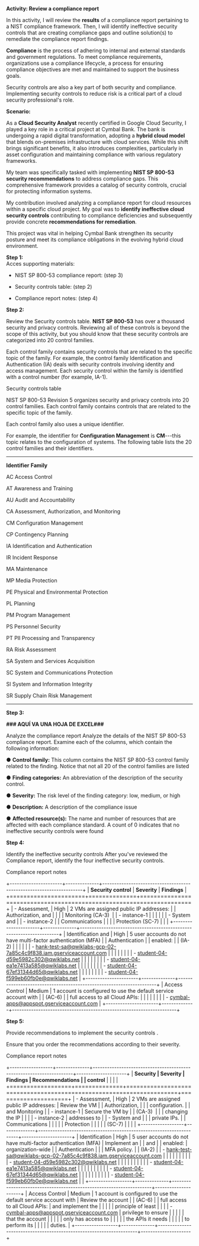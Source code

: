 **Activity: Review a compliance report**

In this activity, I will review the **results** of a compliance report
pertaining to a NIST compliance framework. Then, I will identify
ineffective security controls that are creating compliance gaps and
outline solution(s) to remediate the compliance report findings.

**Compliance** is the process of adhering to internal and external
standards and government regulations. To meet compliance requirements,
organizations use a compliance lifecycle, a process for ensuring
compliance objectives are met and maintained to support the business
goals.

Security controls are also a key part of both security and compliance.
Implementing security controls to reduce risk is a critical part of a
cloud security professional\'s role.

**Scenario:**

As a **Cloud Security Analyst** recently certified in Google Cloud
Security, I played a key role in a critical project at Cymbal Bank. The
bank is undergoing a rapid digital transformation, adopting a **hybrid
cloud model** that blends on-premises infrastructure with cloud
services. While this shift brings significant benefits, it also
introduces complexities, particularly in asset configuration and
maintaining compliance with various regulatory frameworks.

My team was specifically tasked with implementing **NIST SP 800-53
security recommendations** to address compliance gaps. This
comprehensive framework provides a catalog of security controls, crucial
for protecting information systems.

My contribution involved analyzing a compliance report for cloud
resources within a specific cloud project. My goal was to **identify
ineffective cloud security controls** contributing to compliance
deficiencies and subsequently provide concrete **recommendations for
remediation**.

This project was vital in helping Cymbal Bank strengthen its security
posture and meet its compliance obligations in the evolving hybrid cloud
environment.

**Step 1:**\
Acces supporting materials:

- NIST SP 800-53 compliance report: (step 3)

- Security controls table: (step 2)

- Compliance report notes: (step 4)

**Step 2:**

Review the Security controls table. **NIST SP 800-53** has over a
thousand security and privacy controls. Reviewing all of these controls
is beyond the scope of this activity, but you should know that these
security controls are categorized into 20 control families.

Each control family contains security controls that are related to the
specific topic of the family. For example, the control family
Identification and Authentication (IA) deals with security controls
involving identity and access management. Each security control within
the family is identified with a control number (for example, IA-1).

Security controls table

NIST SP 800-53 Revision 5 organizes security and privacy controls into
20 control families. Each control family contains controls that are
related to the specific topic of the family.

Each control family also uses a unique identifier.

For example, the identifier for **Configuration Management** is
**CM**---this topic relates to the configuration of systems. The
following table lists the 20 control families and their identifiers.

  ----------------------------------- -----------------------------------
  **Identifier**                      **Family**

  AC                                  Access Control

  AT                                  Awareness and Training

  AU                                  Audit and Accountability

  CA                                  Assessment, Authorization, and
                                      Monitoring

  CM                                  Configuration Management

  CP                                  Contingency Planning

  IA                                  Identification and Authentication

  IR                                  Incident Response

  MA                                  Maintenance

  MP                                  Media Protection

  PE                                  Physical and Environmental
                                      Protection

  PL                                  Planning

  PM                                  Program Management

  PS                                  Personnel Security

  PT                                  PII Processing and Transparency

  RA                                  Risk Assessment

  SA                                  System and Services Acquisition

  SC                                  System and Communications
                                      Protection

  SI                                  System and Information Integrity

  SR                                  Supply Chain Risk Management
  ----------------------------------- -----------------------------------

**Step 3:**

**\### AQUÍ VA UNA HOJA DE EXCEL###**

Analyze the compliance report Analyze the details of the NIST SP 800-53
compliance report. Examine each of the columns, which contain the
following information:

● **Control family:** This column contains the NIST SP 800-53 control
family related to the finding. Notice that not all 20 of the control
families are listed

● **Finding categories:** An abbreviation of the description of the
security control.

● **Severity:** The risk level of the finding category: low, medium, or
high

● **Description:** A description of the compliance issue

● **Affected resource(s):** The name and number of resources that are
affected with each compliance standard. A count of 0 indicates that no
ineffective security controls were found

**Step 4:**

Identify the ineffective security controls After you\'ve reviewed the
Compliance report, identify the four ineffective security controls.

Compliance report notes

+----------------------+--------------+---------------------------------------------------------------------+
| **Security control** | **Severity** | **Findings**                                                        |
+======================+==============+=====================================================================+
| - Assessment,        | High         | 2 VMs are assigned public IP addresses:                             |
|   Authorization, and |              |                                                                     |
|   Monitoring (CA-3)  |              | - instance-1                                                        |
|                      |              |                                                                     |
| - System and         |              | - instance-2                                                        |
|   Communications     |              |                                                                     |
|   Protection (SC-7)  |              |                                                                     |
+----------------------+--------------+---------------------------------------------------------------------+
| Identification and   | High         | 5 user accounts do not have multi-factor authentication (MFA)       |
| Authentication       |              | enabled:                                                            |
| (IA-2)               |              |                                                                     |
|                      |              | - hank-test-sa@qwiklabs-gcp-02-7a85c4c9f838.iam.gserviceaccount.com |
|                      |              |                                                                     |
|                      |              | - student-04-d59e5982c302@qwiklabs.net                              |
|                      |              |                                                                     |
|                      |              | - student-04-ea1e7413a585@qwiklabs.net                              |
|                      |              |                                                                     |
|                      |              | - student-04-67ef31344d65@qwiklabs.net                              |
|                      |              |                                                                     |
|                      |              | - student-04-f599eb60fb0e@qwiklabs.net                              |
+----------------------+--------------+---------------------------------------------------------------------+
| Access Control       | Medium       | 1 account is configured to use the default service account with     |
| (AC-6)               |              | full access to all Cloud APIs:                                      |
|                      |              |                                                                     |
|                      |              | - cymbal-apps@appspot.gserviceaccount.com                           |
+----------------------+--------------+---------------------------------------------------------------------+

**Step 5:**

Provide recommendations to implement the security controls .

Ensure that you order the recommendations according to their severity.

Compliance report notes

+------------------+--------------+---------------------------------------------------------------------+---------------------+
| **Security       | **Severity** | **Findings**                                                        | **Recommendations** |
| control**        |              |                                                                     |                     |
+==================+==============+=====================================================================+=====================+
| - Assessment,    | High         | 2 VMs are assigned public IP addresses:                             | Review the VM       |
|   Authorization, |              |                                                                     | configuration.      |
|   and Monitoring |              | - instance-1                                                        | Secure the VM by    |
|   (CA-3)         |              |                                                                     | changing the IP     |
|                  |              | - instance-2                                                        | addresses to        |
| - System and     |              |                                                                     | private IPs.        |
|   Communications |              |                                                                     |                     |
|   Protection     |              |                                                                     |                     |
|   (SC-7)         |              |                                                                     |                     |
+------------------+--------------+---------------------------------------------------------------------+---------------------+
| Identification   | High         | 5 user accounts do not have multi-factor authentication (MFA)       | Implement an        |
| and              |              | enabled:                                                            | organization-wide   |
| Authentication   |              |                                                                     | MFA policy.         |
| (IA-2)           |              | - hank-test-sa@qwiklabs-gcp-02-7a85c4c9f838.iam.gserviceaccount.com |                     |
|                  |              |                                                                     |                     |
|                  |              | - student-04-d59e5982c302@qwiklabs.net                              |                     |
|                  |              |                                                                     |                     |
|                  |              | - student-04-ea1e7413a585@qwiklabs.net                              |                     |
|                  |              |                                                                     |                     |
|                  |              | - student-04-67ef31344d65@qwiklabs.net                              |                     |
|                  |              |                                                                     |                     |
|                  |              | - student-04-f599eb60fb0e@qwiklabs.net                              |                     |
+------------------+--------------+---------------------------------------------------------------------+---------------------+
| Access Control   | Medium       | 1 account is configured to use the default service account with     | Review the account  |
| (AC-6)           |              | full access to all Cloud APIs:                                      | and implement the   |
|                  |              |                                                                     | principle of least  |
|                  |              | - cymbal-apps@appspot.gserviceaccount.com                           | privilege to ensure |
|                  |              |                                                                     | that the account    |
|                  |              |                                                                     | only has access to  |
|                  |              |                                                                     | the APIs it needs   |
|                  |              |                                                                     | to perform its      |
|                  |              |                                                                     | duties.             |
+------------------+--------------+---------------------------------------------------------------------+---------------------+
